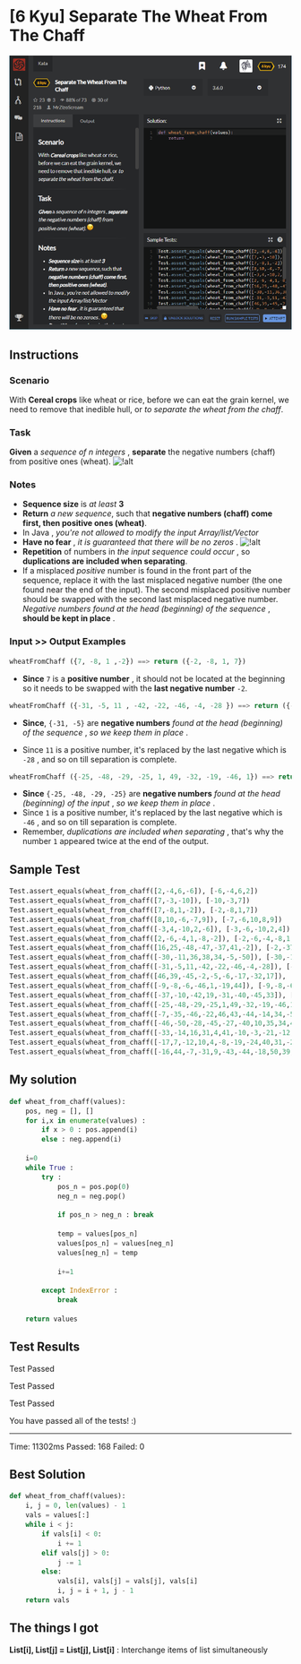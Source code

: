 # [6 Kyu] Separate The Wheat From The Chaff

![image](./Problem.png)


## Instructions

### Scenario

With **Cereal crops** like wheat or rice, before we can eat the grain kernel, we need to remove that inedible hull, or *to separate the wheat from the chaff*.

### Task

**Given** a *sequence of n integers* , **separate** the negative numbers (chaff) from positive ones (wheat). ![!alt](https://i.imgur.com/mdX8dJP.png)

### Notes

- **Sequence size** is *at least* **3**
- **Return** *a new sequence*, such that **negative numbers (chaff) come first, then positive ones (wheat)**.
- In Java , *you're not allowed to modify the input Array/list/Vector*
- **Have no fear** , *it is guaranteed that there will be no zeros* . ![!alt](https://i.imgur.com/mdX8dJP.png)
- **Repetition** of numbers in *the input sequence could occur* , so **duplications are included when separating**.
- If a misplaced *positive* number is found in the front part of the sequence, replace it with the last misplaced negative number (the one found near the end of the input). The second misplaced positive number should be swapped with the second last misplaced negative number. *Negative numbers found at the head (beginning) of the sequence* , **should be kept in place** .



### Input >> Output Examples

```python
wheatFromChaff ({7, -8, 1 ,-2}) ==> return ({-2, -8, 1, 7}) 
```

- **Since** `7` is a **positive number** , it should not be located at the beginning so it needs to be swapped with the **last negative number** `-2`.

  

```python
wheatFromChaff ({-31, -5, 11 , -42, -22, -46, -4, -28 }) ==> return ({-31, -5,- 28, -42, -22, -46 , -4, 11})
```

- **Since**, `{-31, -5}` are **negative numbers** *found at the head (beginning) of the sequence* , *so we keep them in place* .

- Since `11` is a positive number, it's replaced by the last negative which is `-28` , and so on till separation is complete.

  

```python
wheatFromChaff ({-25, -48, -29, -25, 1, 49, -32, -19, -46, 1}) ==> return ({-25, -48, -29, -25, -46, -19, -32, 49, 1, 1})
```

- **Since** `{-25, -48, -29, -25}` are **negative numbers** *found at the head (beginning) of the input* , *so we keep them in place* .
- Since `1` is a positive number, it's replaced by the last negative which is `-46` , and so on till separation is complete.
- Remember, *duplications are included when separating* , that's why the number `1` appeared twice at the end of the output.



## Sample Test

```python
Test.assert_equals(wheat_from_chaff([2,-4,6,-6]), [-6,-4,6,2])
Test.assert_equals(wheat_from_chaff([7,-3,-10]), [-10,-3,7])
Test.assert_equals(wheat_from_chaff([7,-8,1,-2]), [-2,-8,1,7])
Test.assert_equals(wheat_from_chaff([8,10,-6,-7,9]), [-7,-6,10,8,9])
Test.assert_equals(wheat_from_chaff([-3,4,-10,2,-6]), [-3,-6,-10,2,4])
Test.assert_equals(wheat_from_chaff([2,-6,-4,1,-8,-2]), [-2,-6,-4,-8,1,2])
Test.assert_equals(wheat_from_chaff([16,25,-48,-47,-37,41,-2]), [-2,-37,-48,-47,25,41,16])
Test.assert_equals(wheat_from_chaff([-30,-11,36,38,34,-5,-50]), [-30,-11,-50,-5,34,38,36])
Test.assert_equals(wheat_from_chaff([-31,-5,11,-42,-22,-46,-4,-28]), [-31,-5,-28,-42,-22,-46,-4,11])
Test.assert_equals(wheat_from_chaff([46,39,-45,-2,-5,-6,-17,-32,17]), [-32,-17,-45,-2,-5,-6,39,46,17])
Test.assert_equals(wheat_from_chaff([-9,-8,-6,-46,1,-19,44]), [-9,-8,-6,-46,-19,1,44])
Test.assert_equals(wheat_from_chaff([-37,-10,-42,19,-31,-40,-45,33]), [-37,-10,-42,-45,-31,-40,19,33])
Test.assert_equals(wheat_from_chaff([-25,-48,-29,-25,1,49,-32,-19,-46,1]), [-25,-48,-29,-25,-46,-19,-32,49,1,1])
Test.assert_equals(wheat_from_chaff([-7,-35,-46,-22,46,43,-44,-14,34,-5,-26]), [-7,-35,-46,-22,-26,-5,-44,-14,34,43,46])
Test.assert_equals(wheat_from_chaff([-46,-50,-28,-45,-27,-40,10,35,34,47,-46,-24]), [-46,-50,-28,-45,-27,-40,-24,-46,34,47,35,10])
Test.assert_equals(wheat_from_chaff([-33,-14,16,31,4,41,-10,-3,-21,-12,-45,41,-19]), [-33,-14,-19,-45,-12,-21,-10,-3,41,4,31,41,16])
Test.assert_equals(wheat_from_chaff([-17,7,-12,10,4,-8,-19,-24,40,31,-29,21,-45,1]), [-17,-45,-12,-29,-24,-8,-19,4,40,31,10,21,7,1])
Test.assert_equals(wheat_from_chaff([-16,44,-7,-31,9,-43,-44,-18,50,39,-46,-24,3,-34,-27]), [-16,-27,-7,-31,-34,-43,-44,-18,-24,-46,39,50,3,9,44])
```



## My solution

```python
def wheat_from_chaff(values):
    pos, neg = [], []
    for i,x in enumerate(values) :
        if x > 0 : pos.append(i)
        else : neg.append(i)
    
    i=0
    while True :
        try :
            pos_n = pos.pop(0)
            neg_n = neg.pop()
            
            if pos_n > neg_n : break
                
            temp = values[pos_n]
            values[pos_n] = values[neg_n]
            values[neg_n] = temp
            
            i+=1
            
        except IndexError :
            break
            
    return values
```



## Test Results

Test Passed

Test Passed

Test Passed

You have passed all of the tests! :)

---------

Time: 11302ms Passed: 168 Failed: 0



## Best Solution

```python
def wheat_from_chaff(values):
    i, j = 0, len(values) - 1
    vals = values[:]
    while i < j:
        if vals[i] < 0:
            i += 1
        elif vals[j] > 0:
            j -= 1
        else:
            vals[i], vals[j] = vals[j], vals[i]
            i, j = i + 1, j - 1
    return vals
```



## The things I got

**List[i], List[j] = List[j], List[i]** : Interchange items of list simultaneously

